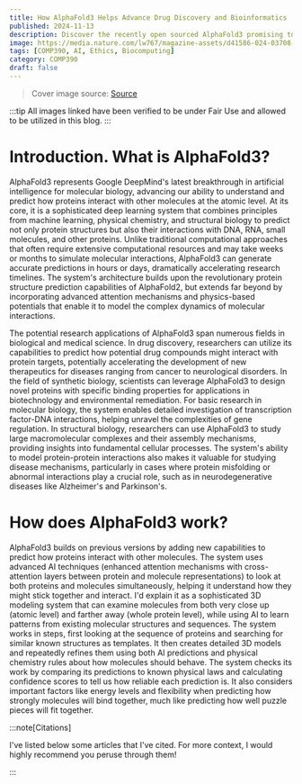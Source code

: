 ```yaml
---
title: How AlphaFold3 Helps Advance Drug Discovery and Bioinformatics
published: 2024-11-13
description: Discover the recently open sourced AlphaFold3 promising to transform fields like structural biology, drug discovery, and bioinformatics through AI protein generation!
image: https://media.nature.com/lw767/magazine-assets/d41586-024-03708-4/d41586-024-03708-4_27714520.jpg
tags: [COMP390, AI, Ethics, Biocomputing]
category: COMP390
draft: false
---
```


> Cover image source: [Source](https://www.nature.com/articles/d41586-024-03708-4)

:::tip
All images linked have been verified to be under Fair Use and allowed to be utilized in this blog.
:::
 
# Introduction. What is AlphaFold3?

AlphaFold3 represents Google DeepMind's latest breakthrough in artificial intelligence for molecular biology, advancing our ability to understand and predict how proteins interact with other molecules at the atomic level. 
At its core, it is a sophisticated deep learning system that combines principles from machine learning, physical chemistry, and structural biology to predict not only protein structures but also their interactions with DNA, RNA, small molecules, and other proteins. Unlike traditional computational approaches that often require extensive computational resources and may take weeks or months to simulate molecular interactions, AlphaFold3 can generate accurate predictions in hours or days, dramatically accelerating research timelines. The system's architecture builds upon the revolutionary protein structure prediction capabilities of AlphaFold2, but extends far beyond by incorporating advanced attention mechanisms and physics-based potentials that enable it to model the complex dynamics of molecular interactions.

The potential research applications of AlphaFold3 span numerous fields in biological and medical science. In drug discovery, researchers can utilize its capabilities to predict how potential drug compounds might interact with protein targets, potentially accelerating the development of new therapeutics for diseases ranging from cancer to neurological disorders. In the field of synthetic biology, scientists can leverage AlphaFold3 to design novel proteins with specific binding properties for applications in biotechnology and environmental remediation. 
For basic research in molecular biology, the system enables detailed investigation of transcription factor-DNA interactions, helping unravel the complexities of gene regulation. 
In structural biology, researchers can use AlphaFold3 to study large macromolecular complexes and their assembly mechanisms, providing insights into fundamental cellular processes. 
The system's ability to model protein-protein interactions also makes it valuable for studying disease mechanisms, particularly in cases where protein misfolding or abnormal interactions play a crucial role, such as in neurodegenerative diseases like Alzheimer's and Parkinson's.

# How does AlphaFold3 work?
AlphaFold3 builds on previous versions by adding new capabilities to predict how proteins interact with other molecules. The system uses advanced AI techniques (enhanced attention mechanisms with cross-attention layers between protein and molecule representations) to look at both proteins and molecules simultaneously, helping it understand how they might stick together and interact. I'd explain it as a sophisticated 3D modeling system that can examine molecules from both very close up (atomic level) and farther away (whole protein level), while using AI to learn patterns from existing molecular structures and sequences.
The system works in steps, first looking at the sequence of proteins and searching for similar known structures as templates. It then creates detailed 3D models and repeatedly refines them using both AI predictions and physical chemistry rules about how molecules should behave. The system checks its work by comparing its predictions to known physical laws and calculating confidence scores to tell us how reliable each prediction is. It also considers important factors like energy levels and flexibility when predicting how strongly molecules will bind together, much like predicting how well puzzle pieces will fit together.





:::note[Citations]

I've listed below some articles that I've cited. For more context, I would highly recommend you peruse through them!


:::

